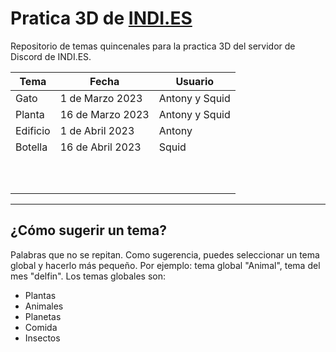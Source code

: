 # Pratica 3D de [INDI.ES](https://indi-es.com/discord)
Repositorio de temas quincenales para la practica 3D del servidor de Discord de INDI.ES. 

|Tema 	|Fecha   	|Usuario   	|
|---	|---	|---	|
|Gato   	|1 de Marzo 2023   	|Antony y Squid   	|
|Planta   	|16 de Marzo 2023  	|Antony y Squid   	|
|Edificio   	|1 de Abril 2023   	|Antony   	|
|Botella   	|16 de Abril 2023   	|Squid   	|
|   	|   	|   	|
|   	|   	|   	|
|   	|   	|   	|
|   	|   	|   	|
|   	|   	|   	|
|   	|   	|   	|
|   	|   	|   	|
|   	|   	|   	|
|   	|   	|   	|
|   	|   	|   	|

---
## ¿Cómo sugerir un tema?

Palabras que no se repitan. Como sugerencia, puedes seleccionar un tema global y hacerlo más pequeño. Por ejemplo: tema global "Animal", tema del mes "delfin". Los temas globales son:
- Plantas
- Animales
- Planetas
- Comida
- Insectos
